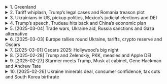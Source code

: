 <details>
<summary>1. Greenland</summary><br>

<a href="https://www.youtube.com/watch?v=1b4ZBs20jyM" target="_blank">
    <img src="https://img.youtube.com/vi/1b4ZBs20jyM/maxresdefault.jpg" 
        alt="[Youtube]" width="200">
</a>

# Greenland


</details>

<details>
<summary>2. Tariff whiplash, Trump’s legal cases and Romania treason plot</summary><br>

<a href="https://www.youtube.com/watch?v=RDRTcRdNN1w" target="_blank">
    <img src="https://img.youtube.com/vi/RDRTcRdNN1w/maxresdefault.jpg" 
        alt="[Youtube]" width="200">
</a>

# Tariff whiplash, Trump’s legal cases and Romania treason plot


</details>

<details>
<summary>3. Ukrainians in US, pickup politics, Mexico’s judicial elections and DEI</summary><br>

<a href="https://www.youtube.com/watch?v=mWFqveU6jVQ" target="_blank">
    <img src="https://img.youtube.com/vi/mWFqveU6jVQ/maxresdefault.jpg" 
        alt="[Youtube]" width="200">
</a>

# Ukrainians in US, pickup politics, Mexico’s judicial elections and DEI


</details>

<details>
<summary>4. Trump’s speech, Trudeau hits back and China’s economic plan</summary><br>

<a href="https://www.youtube.com/watch?v=IW36IctyQfk" target="_blank">
    <img src="https://img.youtube.com/vi/IW36IctyQfk/maxresdefault.jpg" 
        alt="[Youtube]" width="200">
</a>

# Trump’s speech, Trudeau hits back and China’s economic plan


</details>

<details>
<summary>5. [2025-03-04] Trade wars, Ukraine aid, Russia sanctions and Gaza alternative</summary><br>

<a href="https://www.youtube.com/watch?v=4iLWkPOiUfI" target="_blank">
    <img src="https://img.youtube.com/vi/4iLWkPOiUfI/maxresdefault.jpg" 
        alt="[Youtube]" width="200">
</a>

# Trade wars, Ukraine aid, Russia sanctions and Gaza alternative

### 文章重點整理

#### 核心主題
1. **美俄關係**：特朗普政府考慮解除對俄制裁，與莫斯科恢復聯絡。
2. **中東局勢**：阿拉伯國家提出重建加沙的計劃，邊緣化哈馬斯。
3. **歐洲安全**：德國發生汽車撞擊事件，造成重大人員傷亡。

#### 主要觀念
1. **美俄關係**：
   - 特朗普政府正在探索與俄羅斯恢復制裁前的外交聯絡。
   - 俄羅斯經濟因西方制裁受影響，且其 Górkovets 資源匱乏，需西方技術支持。

2. **中東局勢**：
   - 阿拉伯國家提出重建加沙的新計劃，旨在取代特朗普的「加沙海濱計劃」。
   - 重建計劃未明確資金來源、哈馬斯角色及阿拉伯國家的支持態度。

3. **歐洲安全**：
   - 德國內政中，一名男子駕車衝撞人羣，導致兩死十一傷，疑似心理問題。
   - 梁國教皇方肋anio 遭遇急性呼吸衰竭，年事已高，健康狀況引人關注。

#### 問題原因
1. **美俄關係**：
   - 美俄制裁限制了俄羅斯的經濟與技術發展。
   - 俄羅斯因烏克蘭戰爭承壓，需國際合作以恢復經濟。

2. **中東局勢**：
   - 加沙重建缺乏明確資金來源和政治支持。
   - 哈馬斯在加沙的政治地位未得到解決。

3. **歐洲安全**：
   - 恐怖主義和心理疾病患者可能對公共安全構成威脅。
   - 教皇健康狀況不佳，可能影響梵蒂岡的穩定運作。

#### 解決方法
1. **美俄關係**：
   - 測試解除制裁的具體方案，評估其對西方盟友的影響。
   - 探索技術合作，幫助俄羅斯發展 Górkovets 資源。

2. **中東局勢**：
   - 明確重建資金來源，爭取國際援助。
   - 協調阿拉伯國家支持埃及重建加沙的計劃。
   - 與西方國家溝通，確保各方利益。

3. **歐洲安全**：
   - 加強公共場所的安保措施，防止類似事件發生。
   - 提供心理健康支持，預防潛在威脅。
   - 關注教皇健康狀況，制定應急計劃。

#### 結論
1. **美俄關係**：
   - 特朗普政府解除制裁的考量反映了對俄合作的複雜性。
   - 解除制裁需平衡國內政治與國際關係需求。

2. **中東局勢**：
   - 阿拉伯國家計劃重建加沙，但未解決核心問題，仍需進一步磋商。

3. **歐洲安全**：
   - 德國事件暴露了公共安全的脆弱性。
   - 教皇健康狀況提醒人們高齡領導人的風險。
</details>

<details>
<summary>6. [2025-03-03] Europe rallies round Ukraine, tariffs, crypto reserve and Oscars</summary><br>

<a href="https://www.youtube.com/watch?v=V08KcUn6a_8" target="_blank">
    <img src="https://img.youtube.com/vi/V08KcUn6a_8/maxresdefault.jpg" 
        alt="[Youtube]" width="200">
</a>

# Europe rallies round Ukraine, tariffs, crypto reserve and Oscars

### 小節歸納

#### 核心主題
1. **貿易政策與 tariff 調整**  
   美國總統特朗普宣布了一系列 trade tariffs 的調整，包括針對加拿大、墨西哥和中國的 25% 和 10% 的關稅，以及可能在未來幾個月內實施的汽車關稅和其他 reciprocal tariffs。

2. **電影產業與 Oscars 頒獎**  
   第93屆奧斯卡獎舉行，影片《Anora》脫穎而出，斬獲五項大獎，成為焦點。該片涉及政治和社會議題，並在典禮上引發了一些政治話題的討論。

3. **中美貿易摩擦**  
   美國對中國和其他國家的貿易保護政策可能進一步影響全球市場，包括汽車、半導體芯片和藥品等行業。

4. **電影院挑戰與復甦**  
   電影院在疫情後面臨觀眾數量減少的問題，電影《Anora》的導演呼籲觀眾重回影院支持電影產業。

#### 主要觀念
1. **貿易政策的影響**  
   特朗普政府的貿易保護政策旨在保護美國工業，但可能導致消費者成本上漲和全球供應鏈紊亂。此外，這些措施可能引發其他國家的反制行動，進一步加劇貿易戰。

2. **奧斯卡獎的政治性**  
   雖然本屆奧斯卡獎未直接提及特朗普，但仍有一些政治話題的影射，特別是與俄羅斯和烏克蘭相關的內容。電影《Anora》因其涉及俄羅斯題材，成為政治討論的焦點。

3. **中美關係的緊張**  
   美國對中國及其他國家的貿易措施可能加劇中美之間的經濟和政治 tension，影響雙邊關係。

4. **電影產業的挑戰**  
   疫情期間，美國 cinema 的觀影人次大幅下降，導致影院 closures 和收入減少。電影院業界亟需恢復觀眾信心以扭轉局面。

#### 問題原因
1. **貿易政策的不確定性和不一致**  
   特朗普宣布的 tariff 未完全實施，顯示出政策的 flexibility，但企業和市場對其未來走向感到困惑，影響了投資決策。

2. **消費者成本增加**  
   高關稅可能導致美國消費者的購買力下降，特別是在汽車和其他日常用品方面。

3. **供應鏈紊亂**  
   貿易壁壌加劇可能擾亂全球供應鏈，增加企業的生產成本和交貨時間。

4. **電影院觀影人次減少**  
   疫情導致的家庭娛樂方式轉移（如流媒體平臺的興起）持續影響電影院的收入。

#### 解決方法與優化方式
1. **穩定貿易政策**  
   美國政府應提供更明確的貿易政策方向，避免頻繁調整關稅，以降低市場不確定性。

2. **企業多元化戰略**  
   受影響行業（如汽車和半導體）可考慮多元化供應來源，減少對特定國家或地區的依賴，從而分散風險。

3. **強化電影院體驗**  
   電影院業界可以通過提升放映技術、改進影院環境和推出特惠活動來吸引更多觀眾，逆轉疫情後的蕭條趨勢。

4. **政府支持與補貼**  
   政府可提供補助或稅務優惠，幫助電影院恢復運營並吸引觀眾重返影院。

#### 結論
1. **貿易政策的雙刃劍效應**  
   貿易壁壌雖旨在保護美國工業，但也可能對消費者和企業造成負面影響，甚至引發全球經濟不穩定。因此，需在保護國內產業和維持市場平衡之間找到恰當的平衡點。

2. **電影產業的復甦挑戰**  
   疫情後的電影院行業需要時間恢復，業界和政府的合作至關重要，以促進行業的可持續發展。

3. **全球貿易格局的變革**  
   美國的貿易保護政策可能重新塑造全球貿易格局，未來需密切關注各主要經濟體的反應及相互作用。

4. **政治與娛樂的交疊**  
   電視劇和電影等娛樂形式越來越多地承擔起政治話題的載體角色，這為公眾提供了更多了解國際事務的窗口，但也可能引發不必要的爭議。
</details>

<details>
<summary>7. [2025-03-01] Oscars 2025: Hollywood’s big night</summary><br>

<a href="https://www.youtube.com/watch?v=84C__WRLk0o" target="_blank">
    <img src="https://img.youtube.com/vi/84C__WRLk0o/maxresdefault.jpg" 
        alt="[Youtube]" width="200">
</a>

# Oscars 2025: Hollywood’s big night

### 小節一：核心主題  
- 文章聚焦於報導2023年奧斯卡頒獎典禮的背後故事，探討記者們在現場的準備工作、技術變革對新聞報導的影響，以及紅毯活動的組織與文化。

### 小節二：主要觀念  
1. **科技進步**：  
   - 現代新聞報導高度依賴即時通訊技術，從拍攝到傳輸僅需數秒，極大地提高了效率。  
2. **記者準備工作**：  
   - 訰記者需熟悉提名者外貌及作品背景，以快速反應現場情況。  
3. **紅毯文化**：  
   - 記者們被要求穿著正式服裝（晚禮服或燕尾服），並限於特定顏色，限制了 creativity。  
4. ** backstage 機制**：  
   - 背景準備不足，記者需在擁擠且技術設備繁雜的環境中工作，體驗既尷尬又有趣的局面。

### 小節三：問題原因  
1. **技術與文化的衝突**：  
   - 即時報導要求快速反應，但傳統紅毯文化限制了記者 dress code 的 flexibility。  
2. **資源分配不足**：  
   - 背景準備不足，記者需在狹小且雜亂的空間中工作，影響工作效率。  
3. **時間壓力**：  
   - 現場即時報導要求記者快速反應，增加了心理壓力。

### 小節四：解決方法與優化方式  
1. **技術整合**：  
   - 進一步提升通訊技術，確保報導的即時性和準確性。  
2. ** dress code 放寬**：  
   - 考慮放寬記者服裝限制，以提高現場工作的 flexibility 和 comfort。  
3. **改善工作環境**：  
   - 提供更 spacious 和有組織的工作空間，減少技術設備的幹擾。  
4. **心理調適訓練**：  
   - 提供壓力管理訓練，幫助記者應對高壓報導環境。

### 小節五：結論  
- 奧斯卡報導展示了現代新聞業在科技與文化之間的平衡挑戰。雖然存在諸多限制和不便，但記者們仍能透過專業準備和即時報導技術，將盛況傳遞給全球觀眾。未來需進一步優化工作環境和流程，以提升報導效率和記者的工作體驗。
</details>

<details>
<summary>8. [2025-02-28] Trump and Zelenskiy, PKK, measles and Apple DEI</summary><br>

<a href="https://www.youtube.com/watch?v=VDSGQZQyjjM" target="_blank">
    <img src="https://img.youtube.com/vi/VDSGQZQyjjM/maxresdefault.jpg" 
        alt="[Youtube]" width="200">
</a>

# Trump and Zelenskiy, PKK, measles and Apple DEI

### 文章重點整理

#### 核心主題
1. **多角度新聞報導**：涵蓋政治、科技、健康、文化等多個領域。
2. **當前熱點議題**：
   - 美國 measles 病毒爆發及疫苗的重要性。
   - Apple 的多元化政策及其股東會議的結果。
   - 唐納德·特朗普（Donald Trump）administration 的政策推動。

#### 主要觀念
1. **Measles 爆發**：
   - **問題原因**：免疫接種率下降導致 measles 病毒爆發，特別是在未接種疫苗的羣體中。
   - **影響範圍**：病毐已通過公共場所傳播至廣泛區域，增加感染風險。
2. **Apple 的多元化政策**：
   - **股東會議結果**：股東投票決定保留iversity, equity 和 inclusion（DEI）政策。
   - **公司策略**：Tim Cook 強調 dignity 為核心價值，拒絕設定具體數量目標，但承諾遵守法律法規。
3. **特朗普政府的幹預**：
   - **壓力與挑戰**：特朗普 administration 對 Apple 推動 DEI 政策提出批評，並威脅採取法律行動。
   - **公司回應**：Apple 表示將根據法律環境調整策略，但不會放棄核心價值。

#### 問題原因
1. measles 爆發的原因：
   - 免疫接種率降低。
   - 人口流動性增加，導致病毐快速傳播。
2. DEI 政策受阻的原因：
   - 政治壓力和保守團體的反對。
   - 某些公司對 DEI 措施的執行不力。

#### 解cision 方法
1. measles 爆發的控制：
   - 加強疫苗接種宣傳，提高公眾意識。
   - 要求公共場所配合防疫措施。
2. DEI 政策的優化：
   - 建立透明度和數據跟蹤機制，展示進展。
   - 避免設定硬性指標，但通過持續改進提升多元化水平。

#### 結論
1. measles 爆發需政府和社會共同努力，提高疫苗接種率以防止進一步蔓延。
2. Apple 的 DEI 政策雖然面臨政治壓力，但其「 dignity」的核心價值使其能夠在不妥協核心原則的情況下作出必要調整。
3. 在多元化議題上，企業應該根據自身特點制定策略，避免流於形式，而是注重實際效果和員工體驗。
</details>

<details>
<summary>9. [2025-02-27] Starmer meets Trump, Musk at cabinet, Gene Hackman and Andrew Tate</summary><br>

<a href="https://www.youtube.com/watch?v=8co-Emd3C00" target="_blank">
    <img src="https://img.youtube.com/vi/8co-Emd3C00/maxresdefault.jpg" 
        alt="[Youtube]" width="200">
</a>

# Starmer meets Trump, Musk at cabinet, Gene Hackman and Andrew Tate

### 文章重點整理

#### 核心主題  
1. **法院對Doge（DOE）的法律挑戰**：文章主要圍繞美國政府新成立的效率辦公室（Doge）所面臨的法律挑戰展開討論，特別是其違反隱私法和憲法的可能性。  
2. **埃隆·馬斯克在政府中的角色**：探討了馬斯克作為總統顧問的正式與非正式權限，及其在推動行政改革中的影響。  

#### 主要觀念  
1. **Doge的法律地位**：Doge並未經過國會批准，也未對其負責人進行Senate-confirmatory任命，這導致其法律地位存在爭議。  
2. **法院的克制態度**：法官認為原告需提供具體的即將造成的不可彌補損害，否則難以介入幹涉。  
3. **馬斯克的角色模糊**：administration未明確界定馬斯克在Doge中的角色，導致外界對其真實權限存疑。  

#### 問題原因  
1. **行政改革的合法性不足**：Doge作為一個非傳統的政府機構，其成立和運作缺乏明確的法律依據。  
2. **原告舉證困難**：在司法程序中，原告難以提供具體的即將造成的損害，導致法院難以介入。  

#### 解決方法  
1. **明確Doge的法律地位**：administration應對Doge的性質和負責人進行正式任命，以避免進一步的法律爭議。  
2. **提高行政透明度**：通過公開更多關於Doge運作的信息，減少外界對其真實權限的混淆。  

#### 優化方式  
1. **強化內部監督機制**：設立獨立機構對Doge的運作進行監督，確保其遵守法律規定。  
2. **完善司法程序**：為原告提供更有力的法律途徑，降低其舉證門檻，以保障司法公正性。  

#### 結論  
1. **短期影響**：目前Doge的運作受到法院的克制態度和原告舉證困難的限制，但其改革計劃仍可能對政府效率產生積極影響。  
2. **長期展望**：若administration能明確Doge的法律地位並提高透明度，將有助於其在行政改革中發揮更大作用；反之，若爭議持續，可能面臨更多法律挑戰和公眾質疑。
</details>

<details>
<summary>10. [2025-02-26] Ukraine minerals deal, consumer confidence, tax cuts and South Korea birthrate</summary><br>

<a href="https://www.youtube.com/watch?v=76jHYobE4XQ" target="_blank">
    <img src="https://img.youtube.com/vi/76jHYobE4XQ/maxresdefault.jpg" 
        alt="[Youtube]" width="200">
</a>

# Ukraine minerals deal, consumer confidence, tax cuts and South Korea birthrate

### 文章整理與分析

#### 核心主題
1. **美國經濟信心下滑**：消費者和商業信心因貿易政策不確定性和通脹壓力而下降。
2. **貿易政策影響**：特朗普政府的關稅威脅對市場造成壓力，影響消費者的購買力和Employers的招聘意願。
3. **南韓人口政策效果初現**：南韓低生育率問題有所改善，但尚需進一步努力。
4. **俄羅斯政治與學術自由**： Soviet-era dissident 的英勇故事反映了當時的政治壓迫。

#### 主要觀念
1. **消費者信心指數下降**：
   - 美國.consumer confidence 指數在2019年錄得最大降幅。
   - 消費者對未來經濟和工作的不確定性增加，主要源於貿易政策的不穩定性。

2. **企業與商業環境惡化**：
   - 企業擔心成本上漲，可能需要提高產品價格。
   - 生產投入成本增加，導致生產力下降。

3. **南韓生育率回升**：
   - 南韓生育率略升至0.75，為十年來首次上升。
   - 政府和企業提供的生育津貼和福利政策初見成效。

4. **俄羅斯政治壓迫與 dissident 的勇氣**：
   - Andre Sakarov 在1975年險死於政治迫害，但仍堅持追求真理。
   - 他的事跡象徵著 Soviet 系統下的思想自由限制和對知識分子的壓制。

#### 問題原因
1. **經濟不確定性**：
   - 貿易戰和關稅威脅擾亂了市場信心。
   - 消費者擔心物價上漲和失業風險。

2. **政策不連續性**：
   - 特朗普政府的貿易政策缺乏穩定性，導致企業規劃困難。

3. **人口結構挑戰**：
   - 南韓低生育率問題根源於社會壓力、經濟負擔加重和生活節奏加快。
   - 少子化對未來勞動力市場和經濟增長構成威脅。

4. **政治壓迫與思想控制**：
   - Soviet 系統下的政治壓制限制了學術自由和個人權利。
   - 恐怖主義和監禁手段用於消除異見者。

#### 解決方法與優化方式
1. **穩定貿易政策**：
   - 政府應提供更清晰的政策方向，減少市場不確定性。
   - 加強國際合作，尋求多邊貿易協定以穩定全球經濟。

2. **刺激消費措施**：
   - 考慮實施溫和的貨幣政策和財政刺激，提振消費者信心。
   - 提供稅收優惠和補貼，降低生活成本。

3. **人口政策進一步優化**：
   - 增加對育兒津貼、託育服務和住房支持。
   - 推廣彈性工作制，平衡工作與家庭責任。
   - 加強社會宣傳，改變傳統生育觀念。

4. **保障學術自由與人權**：
   - 政府應尊重並保護公民的表達自由和思想權利。
   - 創建更加包容和開放的公共討論空間。
   - 推動政治改革，消除對異見者的壓制。

#### 總結
1. **短期影響**：美國消費者信心下滑可能抑制消費支出，進一步拖累經濟增長。南韓人口政策初見成效，但仍需持續努力以應對人口結構挑戰。
2. **長期展望**：穩定的貿易政策和有效的生育支持政策對於經濟復甦至關重要。俄羅斯的政治壓迫歷史提醒我們自由與人權的重要性。

這些整理結果展現了文章中涉及的主要問題、原因及潛在解決方案，為進一步分析和決策提供了客觀依據。
</details>


